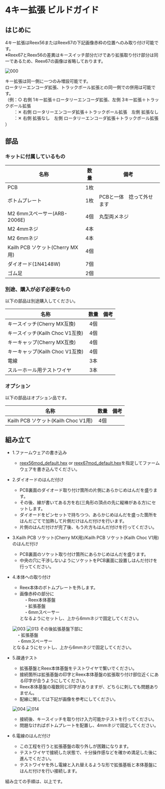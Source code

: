 # 4キー拡張 ビルドガイド

## はじめに
4キー拡張はReex56またはReex67の下記画像赤枠の位置へのみ取り付け可能です。  
※Reex67とReex56の差異はキースイッチ部分だけであり拡張取り付け部分は同一であるため、Reex67の画像は省略しております。  
  
![000](https://github.com/kushima8/Reex/assets/58157342/5cf569b6-a38f-4eab-8e34-d36eecfcc2fe)

キー拡張は同一側に一つのみ増設可能です。  
ロータリーエンコーダ拡張、トラックボール拡張との同一側での併用は可能です。  
（例：○ 右側 1キー拡張＋ロータリーエンコーダ拡張、左側 3キー拡張＋トラックボール拡張  
　　：✕ 右側 ロータリーエンコーダ拡張＋トラックボール拡張　左側 拡張なし   
　　：✕ 右側 拡張なし　左側  ロータリーエンコーダ拡張＋トラックボール拡張 ）  

## 部品

### キットに付属しているもの

|名称|数量|備考|
|----|:---:|----|
|PCB|1枚|
|ボトムプレート|1枚|PCBと一体　捻って外せます|
|M2 6mmスペーサー(ARB-2006E)|4個|丸型両メネジ|
|M2 4mmネジ|4本|
|M2 6mmネジ|4本|
|Kailh PCB ソケット(Cherry MX用)|4個|
|ダイオード(1N4148W)|7個|
|ゴム足|2個|

### 別途、購入が必ず必要なもの
以下の部品は別途購入してください。

|名称|数量|備考|
|----|:---:|----|
|キースイッチ(Cherry MX互換)|4個|
|キースイッチ(Kailh Choc V1互換)|4個|
|キーキャップ(Cherry MX互換)|4個|
|キーキャップ(Kailh Choc V1互換)|4個|
|電線|3本|
|スルーホール用テストワイヤ|3本|

### オプション
以下の部品はオプション品です。 

|名称|数量|備考|
|----|:---:|----|
|Kailh PCB ソケット(Kailh Choc V1用)|4個|

## 組み立て

* 1.ファームウェアの書き込み
  * [reex56mod_default.hex](https://github.com/kushima8/Reex/tree/main/Reex56/HEX/mod/reex56mod_default.hex) or [reex67mod_default.hex](https://github.com/kushima8/Reex/tree/main/Reex67/HEX/mod/reex56mod_default.hex)を指定してファームウェアを書き込んでください。
* 2.ダイオードのはんだ付け
  * PCB裏面のダイオード取り付け箇所の片側にあらかじめはんだを盛ります。  
  * その後、線が書いてある方を右(三角形の頂点の先に縦棒がある方)にセットします。
  * ダイオードをピンセットで持ちつつ、あらかじめはんだを盛った箇所をはんだごてで加熱して片側だけはんだ付けを行います。  
  * 片側のはんだ付けが完了後、もう片方もはんだ付けを行ってください。
* 3.Kailh PCB ソケット(Cherry MX用)/Kailh PCB ソケット(Kailh Choc V1用)のはんだ付け
  * PCB裏面のソケット取り付け箇所にあらかじめはんだを盛ります。  
  * 中央の穴に干渉しないようにソケットをPCB裏面に設置しはんだ付けを行ってください。  
* 4.本体への取り付け
  * Reex本体のボトムプレートを外します。  
  * 画像赤枠の部分に  
  　・Reex本体基盤  
  　・拡張基盤  
  　・6mmスペーサー  
  となるようにセットし、上から6mmネジで固定してください。  
    
  ![003](https://github.com/kushima8/Reex/assets/58157342/306dcb78-8025-4433-9af4-6590f6c74cc3)
  ![013](https://github.com/kushima8/Reex/assets/58157342/f5958ca8-b1d6-4dd6-8313-283a2f6688e2)
  その後拡張基盤下部に  
  　・拡張基盤  
  　・6mmスペーサー  
  となるようにセットし、上から6mmネジで固定してください。  
* 5.疎通テスト
  * 拡張基盤とReex本体基盤をテストワイヤで繋いでください。
  * 接続箇所は拡張基盤の印字とReex本体基盤の拡張取り付け部位近くにある印字が合うようにしてください。
  * Reex本体基盤の複数同じ印字がありますが、どちらに刺しても問題ありません。
  * 配線に関しては下記が画像を参考にしてください。  
    
  ![004](https://github.com/kushima8/Reex/assets/58157342/aa14eac9-cbe1-48ec-8498-8941aa3171ce)
  ![014](https://github.com/kushima8/Reex/assets/58157342/5d5c9fa8-78c2-4528-bb73-8715cefd2e6d)
  * 接続後、キースイッチを取り付け入力可能かテストを行ってください。
  * 問題なければボトムプレートを配置し、4mmネジで固定してください。
* 6.電線のはんだ付け
  * この工程を行うと拡張基盤の取り外しが困難になります。
  * テストワイヤで接続した状態で、十分操作感などを確かめ満足した後に進んでください。
  * テストワイヤを外し電線と入れ替えるような形で拡張基板と本体基盤にはんだ付けを行い接続します。

組み立ての手順は、以上です。
